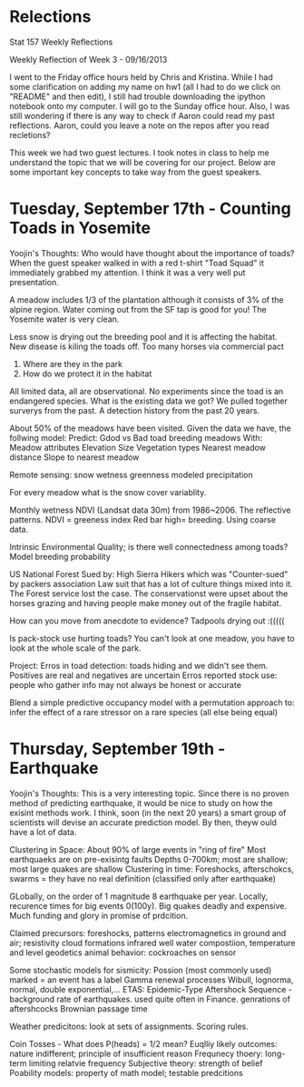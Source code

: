 Relections
==========

Stat 157 Weekly Reflections

Weekly Reflection of Week 3 - 09/16/2013

I went to the Friday office hours held by Chris and Kristina. While I had some clarification on adding my name on hw1 (all I had to do we click on "README" and then edit), I still had trouble downloading the ipython notebook onto my computer. I will go to the Sunday office hour. Also, I was still wondering if there is any way to check if Aaron could read my past reflections. Aaron, could you leave a note on the repos after you read recletions?

This week we had two guest lectures. I took notes in class to help me understand the topic that we will be covering for our project. Below are some important key concepts to take way from the guest speakers. 

Tuesday, September 17th - Counting Toads in Yosemite
==========
Yoojin's Thoughts: Who would have thought about the importance of toads? When the guest speaker walked in with a red t-shirt "Toad Squad" it immediately grabbed my attention. I think it was a very well put presentation. 


A meadow includes 1/3 of the plantation although it consists of 3% of the alpine region.
Water coming out from the SF tap is good for you! The Yosemite water is very clean.

Less snow is drying out the breeding pool and it is affecting the habitat.
New disease is kiling the toads off. Too many horses via commercial pact 

1. Where are they in the park
2. How do we protect it in the habitat

All limited data, all are observational. No experiments since the toad is an endangered species. 
What is the existing data we got? We pulled together surverys from the past.
A detection history from the past 20 years. 

About 50% of the meadows have been visited. Given the data we have, the follwing model:
Predict: Gdod vs Bad toad breeding meadows
With: Meadow attributes
    Elevation
    Size
    Vegetation types
    Nearest meadow distance
    Slope to nearest meadow

Remote sensing: 
    snow
    wetness
    greenness
    modeled precipitation

For every meadow what is the snow cover variablity.

Monthly wetness NDVI (Landsat data 30m) from 1986~2006. The reflective patterns. NDVI = greeness index
Red bar high= breeding. Using coarse data. 

Intrinsic Environmental Quality; is there well connectedness among toads?
Model breeding probability

US National Forest
Sued by: High Sierra Hikers which was "Counter-sued" by packers association
Law suit that has a lot of culture things mixed into it. The Forest service lost the case.
The conservationst were upset about the horses grazing and having people make money out of the fragile habitat. 

How can you move from anecdote to evidence? 
Tadpools drying out :(((((

Is pack-stock use hurting toads? 
You can't look at one meadow, you have to look at the whole scale of the park.

Project:
Erros in toad detection: toads hiding and we didn't see them. Positives are real and negatives are uncertain
Erros reported stock use: people who gather info may not always be honest or accurate

Blend a simple predictive occupancy model with a permutation approach to: infer the effect of a rare stressor on a rare species (all else being equal)

Thursday, September 19th - Earthquake
==========
Yoojin's Thoughts: This is a very interesting topic. Since there is no proven method of predicting earthquake, it would be nice to study on how the exisint methods work. I think, soon (in the next 20 years) a smart group of scientists will devise an accurate prediction model. By then, theyw ould have a lot of data.


Clustering in Space:
About 90% of large events in "ring of fire"
Most earthquaeks are on pre-exisintg faults
Depths 0-700km; most are shallow; most large quakes are shallow
Clustering in time: Foreshocks, afterschokcs, swarms = they have no real definition (classified only after earthquake)

GLobally, on the order of 1 magnitude 8 earthquake per year.
Locally, recurence times for big events 0(100y).
Big quakes deadly and expensive.
Much funding and glory in promise of prdcition.

Claimed precursors:
    foreshocks, patterns
    electromagnetics in ground and air; resistivity
    cloud formations
    infrared
    well water compostiion, temperature and level
    geodetics
    animal behavior: cockroaches on sensor

Some stochastic models for sismicity:
    Possion (most commonly used) marked = an event has a label
    Gamma renewal processes
    Wibull, lognorma, normal, double exponential,...
    ETAS: Epidemic-Type Aftershock Sequence - background rate of earthquakes. used quite often in Finance. genrations of aftershcocks
    Brownian passage time

Weather predicitons: look at sets of assignments. Scoring rules.

Coin Tosses - What does P(heads) = 1/2 mean?
    Euqlliy likely outcomes: nature indifferent; principle of insufficient reason
    Frequnecy thoery: long-term limiting relatvie frequency
    Subjective theory: strength of belief
    Poability models: property of math model; testable predcitions
